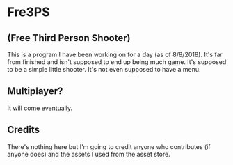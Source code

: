 # Fre3PS
## (Free Third Person Shooter)
This is a program I have been working on for a day (as of 8/8/2018).  It's far from finished and isn't supposed to end up being much game.  It's supposed to be a simple little shooter.  It's not even supposed to have a menu.

## Multiplayer?
It will come eventually.

## Credits

There's nothing here but I'm going to credit anyone who contributes (if anyone does) and the assets I used from the asset store.
